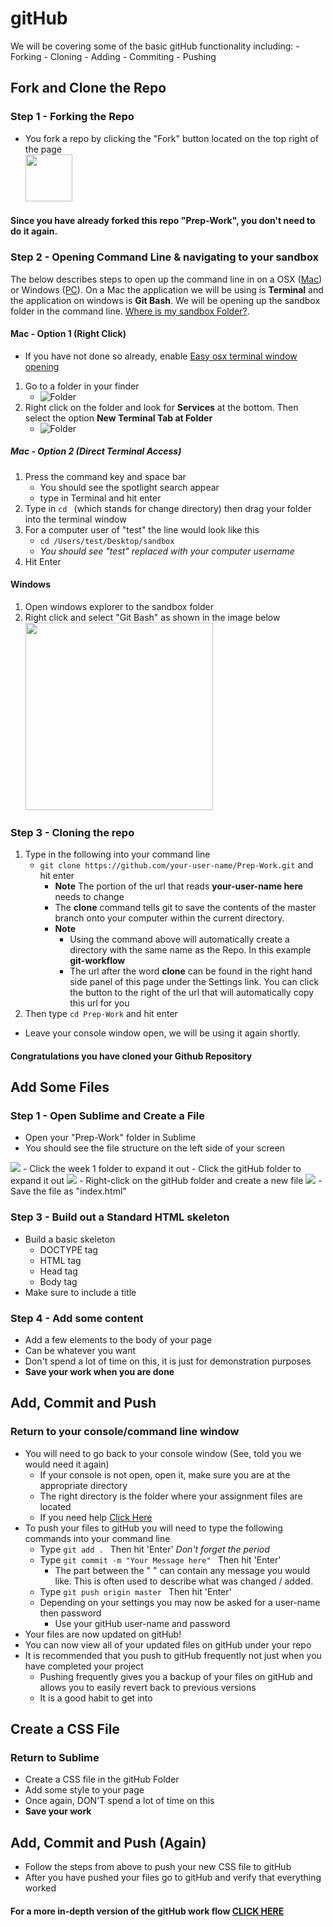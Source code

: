 # gitHub

We will be covering some of the basic gitHub functionality including:
	- Forking
	- Cloning
	- Adding
	- Commiting
	- Pushing

## Fork and Clone the Repo

### Step 1 - Forking the Repo
- You fork a repo by clicking the "Fork" button located on the top right of the page
    <br><img src="https://github.com/Learning-Fuze/git-workflow/blob/assets/assets/fork-circle.jpg?raw=true" height='75'>

#### Since you have already forked this repo "Prep-Work", you don't need to do it again.

### Step 2 - Opening Command Line & navigating to your sandbox
The below describes steps to open up the command line in on a OSX ([Mac](https://github.com/Learning-Fuze/git-workflow#mac)) or Windows ([PC](https://github.com/Learning-Fuze/git-workflow#windows)). On a Mac the application we will be using is **Terminal** and the application on windows is **Git Bash**. We will be opening up the sandbox folder in the command line. <a href="https://docs.google.com/document/d/1GYqDtY12-RgzrbbHzY7kqxpqP_y_X6c5sNKH9NLqMPM/pub" target="_blank">Where is my sandbox Folder?</a>.

#### Mac - Option 1 (Right Click)
- If you have not done so already, enable [Easy osx terminal window opening](https://github.com/Learning-Fuze/git-workflow/blob/osx_easy_terminal/osx_easy_terminal.md)
1. Go to a folder in your finder 
	- ![Folder](https://github.com/Learning-Fuze/git-workflow/blob/assets/assets/sandbox-finder.jpg?raw=true) 
2. Right click on the folder and look for **Services** at the bottom. Then select the option **New Terminal Tab at Folder**
	- ![Folder](https://github.com/Learning-Fuze/git-workflow/blob/assets/assets/new-terminal-tab-finder.jpg?raw=true)

##### Mac - Option 2 (Direct Terminal Access)
1. Press the command key and space bar
	- You should see the spotlight search appear
	- type in Terminal and hit enter
2. Type in `cd ` (which stands for change directory) then drag your folder into the terminal window
3. For a computer user of "test" the line would look like this
	- `cd /Users/test/Desktop/sandbox`
	- *You should see "test" replaced with your computer username*
4. Hit Enter

#### Windows
1. Open windows explorer to the sandbox folder
2. Right click and select "Git Bash" as shown in the image below
	<br><img src="https://github.com/Learning-Fuze/git-workflow/blob/assets/assets/windows-git-bash-alt.jpg?raw=true" height="300">

### Step 3 - Cloning the repo
1. Type in the following into your command line 
	- `git clone https://github.com/your-user-name/Prep-Work.git` and hit enter
		- **Note** The portion of the url that reads **your-user-name here** needs to change
		- The **clone** command tells git to save the contents of the master branch onto your computer within the current directory.
		- **Note**
			- Using the command above will automatically create a directory with the same name as the Repo. In this example **git-workflow**
			- The url after the word **clone** can be found in the right hand side panel of this page under the Settings link. You can click the button to the right of the url that will automatically copy this url for you
2. Then type `cd Prep-Work` and hit enter
- Leave your console window open, we will be using it again shortly.

#### Congratulations you have cloned your Github Repository

## Add Some Files
### Step 1 - Open Sublime and Create a File

- Open your "Prep-Work" folder in Sublime
- You should see the file structure on the left side of your screen
<img src="https://github.com/Learning-Fuze/Prep-Work/blob/assets/assets/sublime/Screenshot_9.png?raw=true">
- Click the week 1 folder to expand it out
- Click the gitHub folder to expand it out
<img src="https://github.com/Learning-Fuze/Prep-Work/blob/assets/assets/sublime/Screenshot_10.png?raw=true">
- Right-click on the gitHub folder and create a new file
<img src="https://github.com/Learning-Fuze/Prep-Work/blob/assets/assets/sublime/Screenshot_11.png?raw=true">
- Save the file as "index.html"

### Step 3 - Build out a Standard HTML skeleton

- Build a basic skeleton 
	- DOCTYPE tag
	- HTML tag
	- Head tag
	- Body tag
- Make sure to include a title

### Step 4 - Add some content

- Add a few elements to the body of your page
- Can be whatever you want
- Don't spend a lot of time on this, it is just for demonstration purposes
- **Save your work when you are done**

## Add, Commit and Push
### Return to your console/command line window

- You will need to go back to your console window (See, told you we would need it again)
	- If your console is not open, open it, make sure you are at the appropriate directory
	- The right directory is the folder where your assignment files are located
	- If you need help <a href="https://github.com/Learning-Fuze/git-workflow/tree/fork_clone#step-2---opening-command-line--navigating-to-your-sandbox" target="_blank">Click Here</a>
- To push your files to gitHub you will need to type the following commands into your command line
	- Type `git add . ` Then hit 'Enter' *Don't forget the period*
	- Type `git commit -m "Your Message here" ` Then hit 'Enter'
		- The part between the " " can contain any message you would like.  This is often used to describe what was changed / added.
	- Type `git push origin master ` Then hit 'Enter'
	- Depending on your settings you may now be asked for a user-name then password
		- Use your gitHub user-name and password
- Your files are now updated on gitHub!
- You can now view all of your updated files on gitHub under your repo
- It is recommended that you push to gitHub frequently not just when you have completed your project
	- Pushing frequently gives you a backup of your files on gitHub and allows you to easily revert back to previous versions
	- It is a good habit to get into

## Create a CSS File
### Return to Sublime

- Create a CSS file in the gitHub Folder
- Add some style to your page
- Once again, DON'T spend a lot of time on this
- **Save your work**

## Add, Commit and Push (Again)
- Follow the steps from above to push your new CSS file to gitHub
- After you have pushed your files go to gitHub and verify that everything worked

#### For a more in-depth version of the gitHub work flow <a href="https://github.com/Learning-Fuze/git-workflow" target="_blank">CLICK HERE</a>